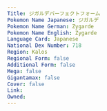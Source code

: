 ```yaml
---
﻿Title: ジガルデパーフェクトフォーム
Pokemon Name Japanese: ジガルデ
Pokemon Name German: Zygarde
Pokemon Name English: Zygarde
Language Card: Japanese
National Dex Number: 718
Region: Kalos
Regional Form: false
Additional Form: false
Mega: false
Gigantamax: false
Cover: false
Link: 
Owned: 
---
```

